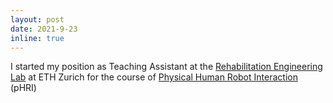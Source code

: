 ```yaml
---
layout: post
date: 2021-9-23
inline: true
---
```


I started my position as Teaching Assistant at the <a href="https://cvg.ethz.ch/">Rehabilitation Engineering Lab</a> at ETH Zurich for the course of <a href="
https://relab.ethz.ch/education/courses/phri.html/">Physical Human Robot Interaction</a> (pHRI)
